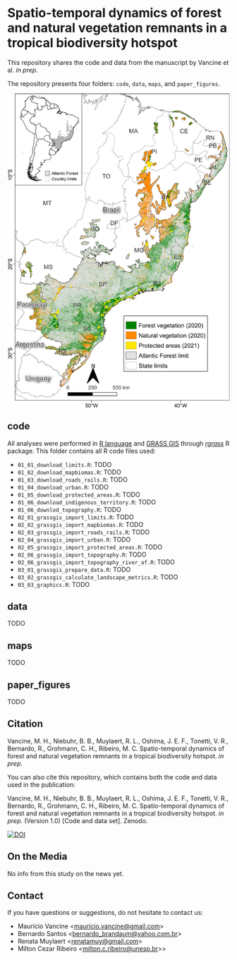 # Spatio-temporal dynamics of forest and natural vegetation remnants in a tropical biodiversity hotspot

This repository shares the code and data from the manuscript by Vancine et al. *in prep*.

The repository presents four folders: `code`, `data`, `maps`, and `paper_figures`.

<img align="center" width="1000" src="/paper_figures/fig01.png">

## code

All analyses were performed in [R language](https://www.r-project.org/) and [GRASS GIS](https://grass.osgeo.org/) through [*rgrass*](https://rsbivand.github.io/rgrass/) R package. This folder contains all R code files used: 

- `01_01_download_limits.R`: TODO
- `01_02_download_mapbiomas.R`: TODO                    
- `01_03_download_roads_rails.R`: TODO                  
- `01_04_download_urban.R`: TODO                         
- `01_05_download_protected_areas.R`: TODO              
- `01_06_download_indigenous_territory.R`: TODO          
- `01_06_downlod_topography.R`: TODO                    
- `02_01_grassgis_import_limits.R`: TODO                
- `02_02_grassgis_import_mapbiomas.R`: TODO             
- `02_03_grassgis_import_roads_rails.R`: TODO           
- `02_04_grassgis_import_urban.R`: TODO                 
- `02_05_grassgis_import_protected_areas.R`: TODO       
- `02_06_grassgis_import_topography.R`: TODO            
- `02_06_grassgis_import_topography_river_af.R`: TODO   
- `03_01_grassgis_prepare_data.R`: TODO                 
- `03_02_grassgis_calculate_landscape_metrics.R`: TODO   
- `03_03_graphics.R`: TODO                               


## data

TODO

## maps

TODO

## paper_figures

TODO

## Citation

Vancine, M. H., Niebuhr, B. B., Muylaert, R. L., Oshima, J. E. F., Tonetti, V. R., Bernardo, R., Grohmann, C. H., Ribeiro, M. C. Spatio-temporal dynamics of forest and natural vegetation remnants in a tropical biodiversity hotspot. *in prep.* 

You can also cite this repository, which contains both the code and data used in the publication:  

Vancine, M. H., Niebuhr, B. B., Muylaert, R. L., Oshima, J. E. F., Tonetti, V. R., Bernardo, R., Grohmann, C. H., Ribeiro, M. C. Spatio-temporal dynamics of forest and natural vegetation remnants in a tropical biodiversity hotspot. *in prep.* (Version 1.0) [Code and data set]. Zenodo.   

[![DOI](https://zenodo.org/badge/225414362.svg)]()

## On the Media

No info from this study on the news yet.

## Contact

If you have questions or suggestions, do not hesitate to contact us:

+ Maurício Vancine <<mauricio.vancine@gmail.com>>
+ Bernardo Santos <<bernardo_brandaum@yahoo.com.br>>
+ Renata Muylaert <<renatamuy@gmail.com>>
+ Milton Cezar Ribeiro <<milton.c.ribeiro@unesp.br>>>
